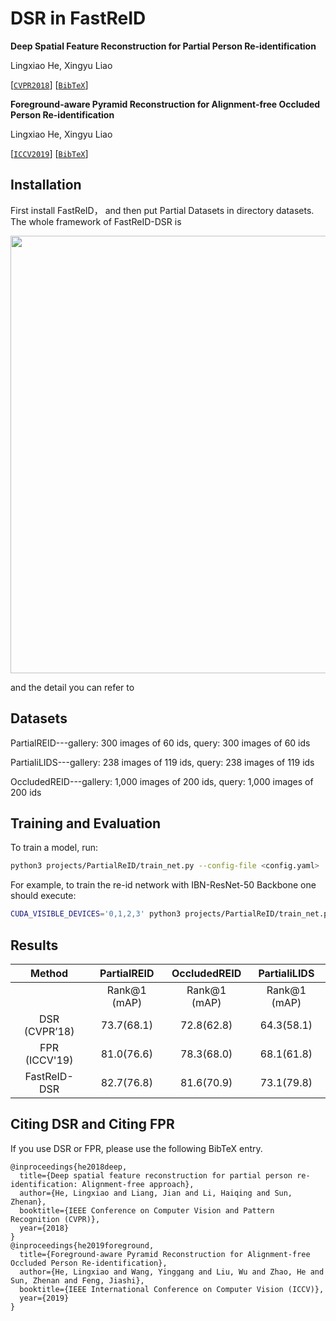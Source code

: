 # DSR in FastReID
**Deep Spatial Feature Reconstruction for Partial Person Re-identification**

Lingxiao He, Xingyu Liao

[[`CVPR2018`](http://openaccess.thecvf.com/content_cvpr_2018/papers/He_Deep_Spatial_Feature_CVPR_2018_paper.pdf)] [[`BibTeX`](#CitingDSR)] 

**Foreground-aware Pyramid Reconstruction for Alignment-free Occluded Person Re-identification**

Lingxiao He, Xingyu Liao

[[`ICCV2019`](http://openaccess.thecvf.com/content_ICCV_2019/papers/He_Foreground-Aware_Pyramid_Reconstruction_for_Alignment-Free_Occluded_Person_Re-Identification_ICCV_2019_paper.pdf)] [[`BibTeX`](#CitingFPR)]

## Installation

First install FastReID， and then put Partial Datasets in directory datasets. The whole framework of FastReID-DSR is
<div align="center">
<img src="https://firebasestorage.googleapis.com/v0/b/firescript-577a2.appspot.com/o/imgs%2Fapp%2FSherlockWorkspace%2F1nVTE3Sn5c.jpg?alt=media&token=e7e9fcfc-4fc1-49c8-bcf4-c007028fdd25" width="700px" />
</div>

and the detail you can refer to
## Datasets

PartialREID---gallery: 300 images of 60 ids, query: 300 images of 60 ids

PartialiLIDS---gallery: 238 images of 119 ids, query: 238 images of 119 ids

OccludedREID---gallery: 1,000 images of 200 ids, query: 1,000 images of 200 ids

## Training and Evaluation

To train a model, run:
```bash
python3 projects/PartialReID/train_net.py --config-file <config.yaml>
```

For example, to train the re-id network with IBN-ResNet-50 Backbone
one should execute:
```bash
CUDA_VISIBLE_DEVICES='0,1,2,3' python3 projects/PartialReID/train_net.py --config-file 'projects/PartialReID/configs/partial_market.yml'
```

## Results

| Method | PartialREID | OccludedREID | PartialiLIDS |
|:--:|:--:|:--:|:--:|
|   | Rank@1 (mAP)| Rank@1 (mAP)| Rank@1 (mAP)|
| DSR (CVPR’18)  |73.7(68.1) |72.8(62.8)|64.3(58.1)| 
| FPR (ICCV'19) | 81.0(76.6)|78.3(68.0)|68.1(61.8)| 
| FastReID-DSR | 82.7(76.8)|81.6(70.9)|73.1(79.8) | 

## <a name="CitingDSR"></a >Citing DSR and Citing FPR

If you use DSR or FPR, please use the following BibTeX entry.

```
@inproceedings{he2018deep,
  title={Deep spatial feature reconstruction for partial person re-identification: Alignment-free approach},
  author={He, Lingxiao and Liang, Jian and Li, Haiqing and Sun, Zhenan},
  booktitle={IEEE Conference on Computer Vision and Pattern Recognition (CVPR)},
  year={2018}
}
@inproceedings{he2019foreground,
  title={Foreground-aware Pyramid Reconstruction for Alignment-free Occluded Person Re-identification},
  author={He, Lingxiao and Wang, Yinggang and Liu, Wu and Zhao, He and Sun, Zhenan and Feng, Jiashi},
  booktitle={IEEE International Conference on Computer Vision (ICCV)},
  year={2019}
}
```
